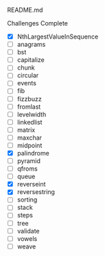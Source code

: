 README.md

Challenges Complete

- [x] NthLargestValueInSequence
- [ ] anagrams
- [ ] bst
- [ ] capitalize
- [ ] chunk
- [ ] circular
- [ ] events
- [ ] fib
- [ ] fizzbuzz
- [ ] fromlast
- [ ] levelwidth
- [ ] linkedlist
- [ ] matrix
- [ ] maxchar
- [ ] midpoint
- [x] palindrome
- [ ] pyramid
- [ ] qfroms
- [ ] queue
- [x] reverseint
- [x] reversestring
- [ ] sorting
- [ ] stack
- [ ] steps
- [ ] tree
- [ ] validate
- [ ] vowels
- [ ] weave
